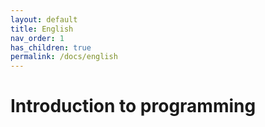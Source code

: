 ```yaml
---
layout: default
title: English
nav_order: 1
has_children: true
permalink: /docs/english
---
```


# Introduction to programming


